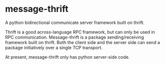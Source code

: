 message-thrift
==============

A python bidirectional communicate server framework built on thrift. 

Thrift is a good across-language RPC framework, but can only be used in RPC communication. Message-thrift is a package sending/receiving framework built on thrift. Both the client side and the server side can send a package initiatively over a single TCP transport.

At present, message-thrift only has python server-side code.
